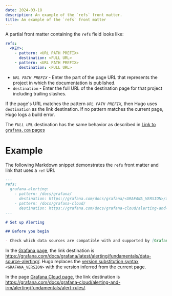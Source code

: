 ```yaml
---
date: 2024-03-18
description: An example of the `refs` front matter.
title: An example of the `refs` front matter
---
```


A partial front matter containing the `refs` field looks like:

```yaml
refs:
  <KEY>:
    - pattern: <URL PATH PREFIX>
      destination: <FULL URL>
    - pattern: <URL PATH PREFIX>
      destination: <FULL URL>
```

- _`URL PATH PREFIX`_ - Enter the part of the page URL that represents the project in which the documentation is published.
- `destination` - Enter the full URL of the destination page for that project including trailing slashes.

If the page's URL matches the pattern _`URL PATH PREFIX`_, then Hugo uses `destination` as the link destination.
If no pattern matches the current page, Hugo logs a build error.

The _`FULL URL`_ destination has the same behavior as described in [Link to `grafana.com` pages](https://grafana.com/docs/writers-toolkit/write/links/#link-to-grafanacom-pages)

# Example

The following Markdown snippet demonstrates the `refs` front matter and link that uses a `ref` URI.

```markdown
---
refs:
  grafana-alerting:
    - pattern: /docs/grafana/
      destination: https://grafana.com/docs/grafana/<GRAFANA_VERSION>/alerting/fundamentals/data-source-alerting/
    - pattern: /docs/grafana-cloud/
      destination: https://grafana.com/docs/grafana-cloud/alerting-and-irm/alerting/fundamentals/data-source-alerting/
---

# Set up Alerting

## Before you begin

- Check which data sources are compatible with and supported by [Grafana Alerting][ref:grafana-alerting].
```

In the [Grafana page](https://grafana.com/docs/grafana/latest/alerting/set-up/), the link destination is https://grafana.com/docs/grafana/latest/alerting/fundamentals/data-source-alerting/.
Hugo replaces the [version substitution syntax](https://grafana.com/docs/writers-toolkit/write/shortcodes/#about-version-substitution) `<GRAFANA_VERSION>` with the version inferred from the current page.

In the page [Grafana Cloud page](https://grafana.com/docs/grafana/latest/alerting/set-up/), the link destination is https://grafana.com/docs/grafana-cloud/alerting-and-irm/alerting/fundamentals/alert-rules/.
